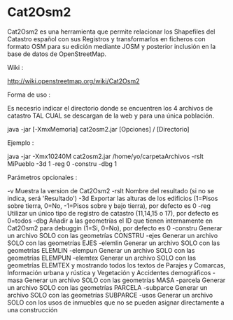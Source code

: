 Cat2Osm2
========

Cat2Osm2 es una herramienta que permite relacionar los Shapefiles del Catastro español con sus Registros y transformarlos en ficheros con formato OSM para su edición mediante JOSM y posterior inclusión en la base de datos de OpenStreetMap.

Wiki : 

http://wiki.openstreetmap.org/wiki/Cat2Osm2


Forma de uso :

Es necesrio indicar el directorio donde se encuentren los 4 archivos de catastro TAL CUAL se descargan de la web y para una única población.

   java -jar [-XmxMemoria] cat2osm2.jar [Opciones] / [Directorio]


Ejemplo :

   java -jar -Xmx10240M cat2osm2.jar /home/yo/carpetaArchivos -rslt MiPueblo -3d 1 -reg 0 -constru -dbg 1 


Parámetros opcionales :

-v            Muestra la version de Cat2Osm2
-rslt         Nombre del resultado (si no se indica, será 'Resultado')
-3d           Exportar las alturas de los edificios (1=Pisos sobre tierra, 0=No, -1=Pisos sobre y bajo tierra), por defecto es 0
-reg          Utilizar un único tipo de registro de catastro (11,14,15 o 17), por defecto es 0=todos
-dbg          Añadir a las geometrías el ID que tienen internamente en Cat2Osm2 para debuggin (1=Si, 0=No), por defecto es 0
-constru      Generar un archivo SOLO con las geometrías CONSTRU
-ejes         Generar un archivo SOLO con las geometrías EJES
-elemlin      Generar un archivo SOLO con las geometrías ELEMLIN
-elempun      Generar un archivo SOLO con las geometrías ELEMPUN
-elemtex      Generar un archivo SOLO con las geometrías ELEMTEX y mostrando todos los textos de Parajes y Comarcas, Información urbana y rústica y Vegetación y Accidentes demográficos
-masa         Generar un archivo SOLO con las geometrías MASA
-parcela      Generar un archivo SOLO con las geometrías PARCELA
-subparce     Generar un archivo SOLO con las geometrías SUBPARCE
-usos         Generar un archivo SOLO con los usos de inmuebles que no se pueden asignar directamente a una construcción